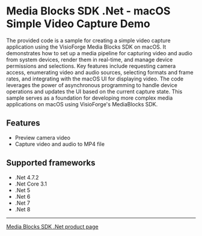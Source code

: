 # Media Blocks SDK .Net - macOS Simple Video Capture Demo

The provided code is a sample for creating a simple video capture application using the VisioForge Media Blocks SDK on macOS. It demonstrates how to set up a media pipeline for capturing video and audio from system devices, render them in real-time, and manage device permissions and selections. Key features include requesting camera access, enumerating video and audio sources, selecting formats and frame rates, and integrating with the macOS UI for displaying video. The code leverages the power of asynchronous programming to handle device operations and updates the UI based on the current capture state. This sample serves as a foundation for developing more complex media applications on macOS using VisioForge's MediaBlocks SDK.

## Features

- Preview camera video
- Capture video and audio to MP4 file

## Supported frameworks

- .Net 4.7.2
- .Net Core 3.1
- .Net 5
- .Net 6
- .Net 7
- .Net 8

---

[Media Blocks SDK .Net product page](https://www.visioforge.com/media-blocks-sdk)
